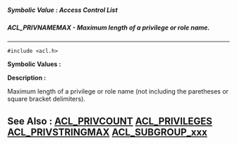 ##### Symbolic Value : Access Control List
##### ACL_PRIVNAMEMAX - Maximum length of a privilege or role name.
---
```
#include <acl.h>
```

**Symbolic Values :**



**Description :**

Maximum length of a privilege or role name (not including the paretheses or square bracket delimiters).


**See Also :**
[ACL_PRIVCOUNT](/domino-c-api-docs/reference/Symb/ACL_PRIVCOUNT)
[ACL_PRIVILEGES](/domino-c-api-docs/reference/Data/ACL_PRIVILEGES)
[ACL_PRIVSTRINGMAX](/domino-c-api-docs/reference/Symb/ACL_PRIVSTRINGMAX)
[ACL_SUBGROUP_xxx](/domino-c-api-docs/reference/Symb/ACL_SUBGROUP_xxx)
---

